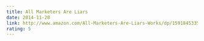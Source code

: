 ```yaml
---
title: All Marketers Are Liars
date: 2014-11-28
link: http://www.amazon.com/All-Marketers-Are-Liars-Works/dp/1591845335
rating: 5
---
```

